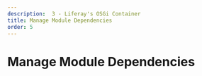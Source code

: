 ```yaml
---
description:  3 - Liferay's OSGi Container
title: Manage Module Dependencies
order: 5
---
```


# Manage Module Dependencies
<!-- 
Liferay applications are modular and typically consist of multiple modules. In addition to inter-module dependencies within the project workspace, projects usually have external dependencies too. 

While the custom Gradle scopes provided by Liferay and Bndtools hide most of the complexity of dependency management tasks, it's important to understand the different roles of Gradle and Bndtools as well as the corresponding `build.gradle`, `bnd.bnd`, and `MANIFEST.MF` files. 

Dependencies of a deployable OSGi JAR archive are defined as import headers in the `MANIFEST.MF` file, but what gets written to the manifest file depends on the `build.gradle` and `bnd.bnd`. Where Gradle fetches and makes module dependencies defined in `build.gradle` available for the build process, Bndtools wires the dependency information together and creates the manifest file.

If dependencies are already available in the OSGi container, declaring it in the `compileOnly` or `provided` scope is usually the only necessary dependency management step for a developer. In case of external dependencies, the Liferay-provided `compileInclude` additionally embeds the dependencies in the bundle archive JAR. Sometimes, however, you might need to declare explicit _import_ or _resource including - or excluding_ statements in the `bnd.bnd` file.

## Target Platform

Since version 7.1, Liferay has provided a Gradle plugin called *Target Platform*. This plugin helps you to target your dependencies to a specific release of Liferay Portal so that the dependency versions get resolved automatically. This makes not only development time but upgrading modules substantially easier.

The Target Platform is defined in the `gradle.properties` file in the root of your Liferay Workspace:

```properties
liferay.workspace.target.platform.version=7.2.0
```

When using the Target Platform plugin, you don't need to define version numbers for Liferay platform or other common dependencies, like `portlet-api` or `servlet-api`. Here's an example of a Target Platform plugin managing `build.gradle`:

```groovy
dependencies {
	compileOnly group: "com.liferay.portal", name: "com.liferay.portal.kernel"
	compileOnly group: "javax.portlet", name: "portlet-api"
	compileOnly group: "javax.servlet", name: "javax.servlet-api"
	compileOnly group: "jstl", name: "jstl"
	compileOnly group: "org.osgi", name: "org.osgi.core"
	compileOnly group: "org.osgi", name: "osgi.cmpn"
}

```

> See more information about the Target Platform plugin on [Developer Network](https://dev.liferay.com/de/develop/tutorials/-/knowledge_base/7-1/managing-the-target-platform-for-liferay-workspace).

## Common Dependency Management Tasks

Although the Target Platform plugin handles many of the time-taking dependency management tasks, sometimes we have to define the versions numbers explicitly. It's also good to know how dependency management works behind the scenes.

Examples of common tasks you might encounter when dealing with module dependencies:

1. Reference another module project in the project environment.
1. Find a library bundle containing a missing Liferay class (for example, JournalArticle).
1. Determine the right dependency scope for a library (compile, provided...)
1. Define the version range for the dependent library.
1. Embed non-OSGi-compliant libraries into your module.
1. Use a class from the global class loader (e.g., `TOMCAT/lib/ext`).

## 1 - Referencing a Dependent Module Project

Declaring a dependent Liferay module project on the same Liferay Workspace is done in `build.gradle`. Bndtools will automatically take care of creating the feature-sharing headers:

```groovy
compileOnly project(":modules:training-module:training-module-api")
```

## 2 - Finding a Library Bundle Containing a Liferay Class

A common task in developing Liferay modules is to find the dependency bundle containing a certain Liferay class. Liferay's bundle repository makes it easy:

## Step 1 - Find the Bundle for BlogsEntry

Go to https://repository.liferay.com/nexus/index.html and search the bundle by the class name "BlogsEntry": 

<img src="../images/blogsentry-example-1.png" style="max-height:42%"/>

The *Group*, *Artifact* and *Version* information can be found in the *Maven* panel.

<br />

## Step 2 - Add the Dependency to build.gradle

As the Blogs API in the example is under Target Platform management, you can remove the version:

```groovy
dependencies {
	compileOnly group: "com.liferay.portal", name: "com.liferay.portal.kernel"
	compileOnly group: "com.liferay.portal", name: "com.liferay.util.taglib"
	compileOnly group: "javax.portlet", name: "portlet-api"
	compileOnly group: "javax.servlet", name: "javax.servlet-api"
	compileOnly group: "jstl", name: "jstl"
	compileOnly group: "org.osgi", name: "osgi.cmpn"
	compileOnly group: 'com.liferay', name: 'com.liferay.blogs.api'
}
```

## 3 - Determining Gradle Dependency Scope

If a dependent library is available in the OSGi container at runtime, you should usually try to use the `compileOnly` scope, which includes the dependency classes only at compile time but doesn't include those in the bundle. The `compileOnly` scope is not transitive, meaning that dependencies of the dependent library are not resolved automatically, and you have to take care of declaring those too. 

Below is a list of Gradle dependency scopes commonly used in Liferay plugin development. In addition to the standard Gradle scopes, there are some Liferay-provided custom scopes. For more information, please visit the Liferay Developer Network website.

* __compile:__ classes are included both at compile and at build time; transitive
* __compileOnly:__ classes are included only at compile time; non-transitive
* __compileInclude:__ like compileOnly, but takes care of including the resources too 
* __provided:__ classes only needed at runtime and provided by the container
* __runtime:__ classes needed at runtime
* __testCompile:__ like compileOnly, but for tests

## 4 - Defining Version Range for the Dependency

Target Platform usually doesn't require using versions in the `build.gradle`, but the feature-sharing of OSGi requires explicit versions. If you need to explicitly declare feature-sharing directives in the `bnd.bnd`, you'll always use version ranges:

```properties
Import-Package = com.liferay.training.module;version="[1.3,2)"
```

> It's important to notice the division of labor between Gradle and Bndtools. Dependencies declared in the `build.gradle` file make the libraries available for the build process, but bundle runtime dependencies (feature-sharing) are declared in the `bnd.bnd` file. 

The effective version range of the compiled module is a combination of both the gradle dependencies and the `Import-Package` configuration in the `bnd.bnd` file. The version made available by `build.gradle` becomes effectively the lowest accepted version. Take a look at a few examples illustrating this behavior:

In the first example, the compiled module accepts any version between 1.3 and 2, including 2, at runtime:

**bnd.bnd**
```properties
Import-Package = com.liferay.training.module;version="[1.3,2)"
```

**build.gradle**
```groovy
compileOnly group: "com.liferay", name: "com.liferay.training.module", version: "1.3.0"
```

In the second example, the resulting OSGi bundle only accepts versions from 1.3.2 to 2:

**bnd.bnd**
```properties
Import-Package = com.liferay.module;version="[1.3.0,2)"
```

**build.gradle**
```groovy
compileOnly group: "com.liferay", name: "com.liferay.module", version:"1.3.2"
```

Using, for example, version 1.3.1, would result in:

```
Unresolved requirement: Import-Package: com.liferay.module; version="[1.3.2,4.0.0)"
```

## 5 - Embed Non-OSGi-Compliant Libraries into Your Module

The Liferay-provided, custom `compileInclude` Gradle scope provides a convenient way to embed a dependent artifact into the lib folder of a module’s JAR. The required `Bundle-ClassPath` header is added to the bundle manifest automatically:

```groovy
dependencies {
	compileInclude group: 'org.apache.shiro', name: 'shiro-core', version: '1.1.0'
}
```

> Transitive optional dependencies are not embedded automatically. 

External libraries can be embedded in the module JAR as well using the standard Gradle scopes. Below is an example of embedding Google's Guava library. First, declare the dependency in `build.gradle`, and then reference it in `bnd.bnd`:

**build.gradle**

```groovy
dependencies {
	compileOnly group: 'com.google.guava', name: 'guava', version: '21.0'
}
```

**bnd.bnd (Option 1)**
```properties
Include-Resource: @guava-21.0.jar
```

**bnd.bnd (Option 2)**
```properties
Bundle-ClassPath:\
  .,\
  lib/guava.jar

-includeresource:\
  lib/guava.jar=guava-21.0.jar
```

> See the Developer Network article (https://dev.liferay.com/develop/tutorials/-/knowledge_base/7-1/adding-third-party-libraries-to-a-module) for more information on this use case. 

## 6 - Importing a Library From a Global Class Loader

Every OSGi bundle in the container has its own class loader. Class loader delegation is managed by the OSGi container, which requires bundles to explicitly define what they expose from themselves to the container. This means that, by default, none of the bundle's own classes nor any embedded libraries are exposed to other bundles in the container.

Further, classes from Liferay's web application's `WEB-INF/classes` or `lib` folders are not available to the OSGi container. If you want to share a library from Tomcat's `lib/ext` directory, that has to be declared as an extra package in the portal configuration file:

<br />

portal-ext.properties:
```
module.framework.system.packages.extra=my.dependendent.library.package
```

## Using Non-OSGi-Compliant Libraries

An OSGi-compliant library bundle can be deployed to the OSGi container and made available to other bundles. But what do you do if your project depends on a library that is not OSGi-compliant? 

[Eclipse Orbit](https://www.eclipse.org/orbit/) and [ServiceMix](http://servicemix.apache.org/) bundles are projects that try to solve this problem by providing OSGi variants for many common libraries. If these projects don't provide an OSGi version of the library required by your project, you have to consider other options. If you have the source code for the respective library available, you can try to make it OSGi-compliant yourself. If that doesn't work, you can embed the required library or classes in your bundle directly using the approach described above in *Embed Non-OSGi-Compliant Libraries into Your Module*.

<div class="summary">
<h3>Knowledge Check</h3>
<ul>
	<li>A Gradle dependency is _________ an OSGi dependency.</li>
		<ul>
			<li>_____________________ provides the dependencies.</li>
			<li>_____________________ wires the dependencies.</li>
		</ul>
	<li>Try to use ___________________ Gradle scope for dependencies not provided.</li>
	<li>Try to use the ________________ compatible version for dependencies.</li>
	<li>bnd.bnd and build.gradle version information is merged. In the case of build.gradle providing a __________________ number that is not accepted in bnd.bnd, the version from build.gradle becomes the minimum in effect.</li>
	<li>Run __________________________ whenever modifying the dependencies.</li>
	<li>In case of problems, clear the __________________ cache.</li>
</ul>
</div> -->